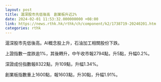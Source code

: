 ```yaml
---
layout: post
title: 滬深股市先低後高　創業板升近2%
date: 2024-02-01 11:53:32.000000000 +08:00
link: https://news.rthk.hk/rthk/ch/component/k2/1738719-20240201.htm
categories: rthk
---
```


滬深股市先低後高。AI概念股上升，石油加工相關股份下跌。

上證指數一度跌逾1%，其後轉升，中午收市報2794點，升5點，升幅0.2%。

深證成份指數報8322點，升109點，升幅1.34%。

創業板指數重上1600點，報1603點，升30點，升幅1.91%。

